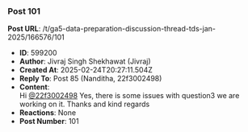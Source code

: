 ### Post 101
**Post URL**: /t/ga5-data-preparation-discussion-thread-tds-jan-2025/166576/101
- **ID**: 599200
- **Author**: Jivraj Singh Shekhawat (Jivraj)
- **Created At**: 2025-02-24T20:27:11.504Z
- **Reply To**: Post 85 (Nanditha, 22f3002498)
- **Content**:  
  Hi <a class="mention" href="/u/22f3002498">@22f3002498</a>
Yes, there is some issues with question3 we are working on it.
Thanks and kind regards
- **Reactions**: None
- **Post Number**: 101

